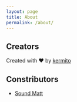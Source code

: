 ```yaml
---
layout: page
title: About
permalink: /about/
---
```


## Creators

Created with ♥ by [kermito](https://github.com/kermito)

## Constributors

* [Sound Matt](https://github.com/sound-matt)

